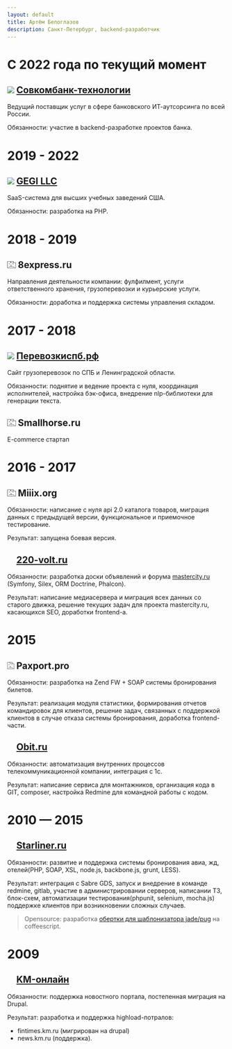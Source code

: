 ```yaml
---
layout: default
title: Артём Белоглазов
description: Санкт-Петербург, backend-разработчик 
---
```


# С 2022 года по текущий момент

## <a href="https://sovcombank.it" id="sovcombank"><img src="https://sovcombank.it/favicon.ico" height="16"/></a>  [Совкомбанк-технологии](https://sovcombank.it)

Ведущий поставщик услуг в сфере банковского ИТ-аутсорсинга по всей России.

Обязанности: участие в backend-разработке проектов банка.

# 2019 - 2022

## <a href="https://www.gegi.co" id="gegi"><img src="https://www.gegi.co/img/favicon.ico" height="16"/></a>  [GEGI LLC](https://www.gegi.co)

SaaS-система для высших учебных заведений США.

Обязанности: разработка на PHP.

# 2018 - 2019

## <a href="https://web.archive.org/web/20220706161234/http://8express.ru/" id="8express"><img src="/company_404.png" height="16"/></a> 8express.ru

Направления деятельности компании: фулфилмент, услуги ответственного хранения, грузоперевозки и курьерские услуги.

Обязанности: доработка и поддержка системы управления складом.

# 2017 - 2018

## <a href="http://перевозкиспб.рф" id="perevozki"><img src="http://xn--90abialgn4afhes.xn--p1ai/favicon.ico" height="16"/></a>  [Перевозкиспб.рф](http://перевозкиспб.рф)

Сайт грузоперевозок по СПБ и Ленинградской области.

Обязанности: поднятие и ведение проекта с нуля, координация исполнителей, настройка бэк-офиса, внедрение nlp-библиотеки для генерации текста.

## <img src="/company_404.png" height="16"/>  Smallhorse.ru

E-commerce стартап

# 2016 - 2017

## <a href="https://web.archive.org/web/20160313130427/http://miiix.org/login/" id="Miiix"><img src="/company_404.png" height="16"/></a>  Miiix.org

Обязанности: написание с нуля api 2.0 каталога товаров, миграция данных с предыдущей версии, функциональное и приемочное тестирование.

Результат: запущена боевая версия.

## <a href="http://www.220-volt.ru" id="220"><img src="http://www.220-volt.ru/favicon.ico" height="16" width="16"/></a>  [220-volt.ru](http://www.220-volt.ru)

Обязанности: разработка доски объявлений и форума [mastercity.ru](http://mastercity.ru) (Symfony, Silex, ORM Doctrine, Phalcon).

Результат: написание медиасервера и миграция всех данных со старого движка, решение текущих задач для проекта mastercity.ru, касающихся SEO, доработки frontend-а.

# 2015

## <a href="https://web.archive.org/web/20170424181349/http://paxport.pro/" id="paxport"><img src="/company_404.png" width="16" height="16"/></a>  Paxport.pro

Обязанности: разработка на Zend FW + SOAP системы бронирования билетов.

Результат: реализация модуля статистики, формирования отчетов командировок для клиентов, решение задач, связанных с поддержкой клиентов в случае отказа системы бронирования, доработка frontend-части.

## <a href="http://www.obit.ru" id="obit"><img src="https://www.obit.ru/favicon.ico" height="16" width="16"/></a>  [Obit.ru](http://www.obit.ru)

Обязанности: автоматизация внутренних процессов телекоммуникационной компании, интеграция с 1с.

Результат: написание сервиса для монтажников, организация кода в GIT, composer, настройка Redmine для командной работы с кодом.


# 2010 — 2015

## <a href="http://starliner.ru" id="starliner"><img src="https://info.starliner.ru/wp-content/uploads/2018/02/icon-180x180-150x150.png" width="16" height="16"/></a> [Starliner.ru](http://starliner.ru)

Обязанности: развитие и поддержка системы бронирования авиа, жд, отелей(PHP, SOAP, XSL, node.js, backbone.js, grunt, LESS).

Результат: интеграция с Sabre GDS, запуск и внедрение в команде redmine, gitlab, участие в администрировании серверов, написании ТЗ, блок-схем, автоматизации тестирования(phpunit, selenium, mocha.js) поддержке клиентов при возникновении сложных случаев.

> Opensource: разработка [обертки для шаблонизатора jade/pug](https://www.npmjs.com/package/coffee-jade-wrapper) на coffeescript.

# 2009

## <a href="http://km.ru" id="km"><img src="http://www.km.ru/favicon.ico" height="16" width="16"/></a>  [KM-онлайн](http://km.ru)

Обязанности: поддержка новостного портала, постепенная миграция на Drupal.

Результат: 
разработка и поддержка highload-потралов:
- fintimes.km.ru (мигрирован на drupal)
- news.km.ru (поддержка).
